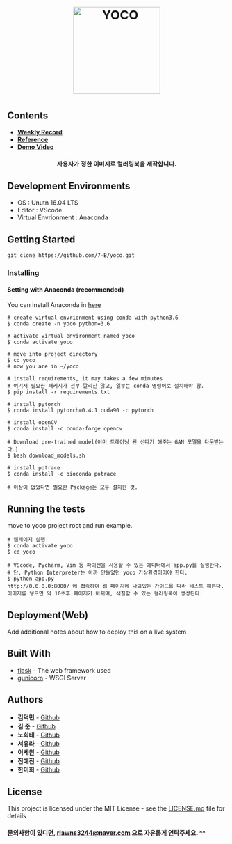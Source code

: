 
<h1 align="center">
  <br>
  <a href="https://141.223.140.22"><img src="https://github.com/7-B/yoco/blob/modify-readme/YOCO-logo.png" alt="YOCO" width="200"><a>
  <br>
</h1>

## Contents  

- [**Weekly Record**](https://github.com/7-B/yoco/wiki/Development-Record)  
- [**Reference**](https://github.com/7-B/yoco/wiki/%EC%B0%B8%EA%B3%A0-%EC%9E%90%EB%A3%8C)  
- [**Demo Video**](https://www.youtube.com/watch?v=Zw67sh-4jSI)  

<h4 align="center"> 사용자가 정한 이미지로 컬러링북을 제작합니다.</h4>

## Development Environments  
- OS : Unutn 16.04 LTS  
- Editor : VScode  
- Virtual Envrionment : Anaconda  


## Getting Started
`git clone https://github.com/7-B/yoco.git`

### Installing

#### Setting with Anaconda (recommended)

You can install Anaconda in [here](https://www.anaconda.com/distribution/)

```
# create virtual envrionment using conda with python3.6
$ conda create -n yoco python=3.6

# activate virtual environment named yoco
$ conda activate yoco

# move into project directory
$ cd yoco
# now you are in ~/yoco

# install requirements, it may takes a few minutes
# 여기서 필요한 패키지가 전부 깔리진 않고, 일부는 conda 명령어로 설치해야 함.
$ pip install -r requirements.txt

# install pytorch
$ conda install pytorch=0.4.1 cuda90 -c pytorch

# install openCV  
$ conda install -c conda-forge opencv  

# Download pre-trained model(이미 트레이닝 된 선따기 해주는 GAN 모델을 다운받는다.)  
$ bash download_models.sh  

# install potrace  
$ conda install -c bioconda potrace  

# 이상이 없었다면 필요한 Package는 모두 설치한 것.
```

## Running the tests


move to yoco project root and run example.

```
# 웹페이지 실행
$ conda activate yoco
$ cd yoco

# VScode, Pycharm, Vim 등 파이썬을 사용할 수 있는 에디터에서 app.py를 실행한다.
# 단, Python Interpreter는 아까 만들었던 yoco 가상환경이어야 한다.  
$ python app.py
http://0.0.0.0:8000/ 에 접속하여 웹 페이지에 나와있는 가이드를 따라 테스트 해본다. 이미지를 넣으면 약 10초후 페이지가 바뀌며, 색칠할 수 있는 컬러링북이 생성된다. 
```

## Deployment(Web)  

Add additional notes about how to deploy this on a live system

## Built With

* [flask](http://flask.palletsprojects.com/en/1.1.x/) - The web framework used  
* [gunicorn](http://docs.gunicorn.org/en/stable/index.html) - WSGI Server  

## Authors

* **김덕민** - [Github](https://github.com/dimsim21)  
* **김  준** - [Github](https://github.com/rlawns324)  
* **노희태** - [Github](https://github.com/heetea)  
* **서유라** - [Github](https://github.com/SEO-YURA)  
* **이세원** - [Github](https://github.com/Crispiness)  
* **진예진** - [Github](https://github.com/YEEN6)  
* **한미희** - [Github](https://github.com/miheeee)

## License

This project is licensed under the MIT License - see the [LICENSE.md](LICENSE.md) file for details  

#### 문의사항이 있디면, rlawns3244@naver.com 으로 자유롭게 연락주세요. ^^  
